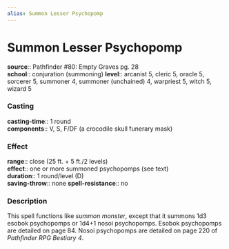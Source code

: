 ```yaml
---
alias: Summon Lesser Psychopomp
---
```


# Summon Lesser Psychopomp 

**source**:: Pathfinder \#80: Empty Graves pg. 28  
**school**:: conjuration (summoning)
**level**:: arcanist 5, cleric 5, oracle 5, sorcerer 5, summoner 4, summoner (unchained) 4, warpriest 5, witch 5, wizard 5

### Casting 

**casting-time**:: 1 round  
**components**:: V, S, F/DF (a crocodile skull funerary mask)

### Effect 

**range**:: close (25 ft. + 5 ft./2 levels)  
**effect**:: one or more summoned psychopomps (see text)  
**duration**:: 1 round/level (D)  
**saving-throw**:: none
**spell-resistance**:: no

### Description 

This spell functions like *summon monster*, except that it summons 1d3 esobok psychopomps or 1d4+1 nosoi psychopomps. Esobok psychopomps are detailed on page 84. Nosoi psychopomps are detailed on page 220 of *Pathfinder RPG Bestiary 4*.

